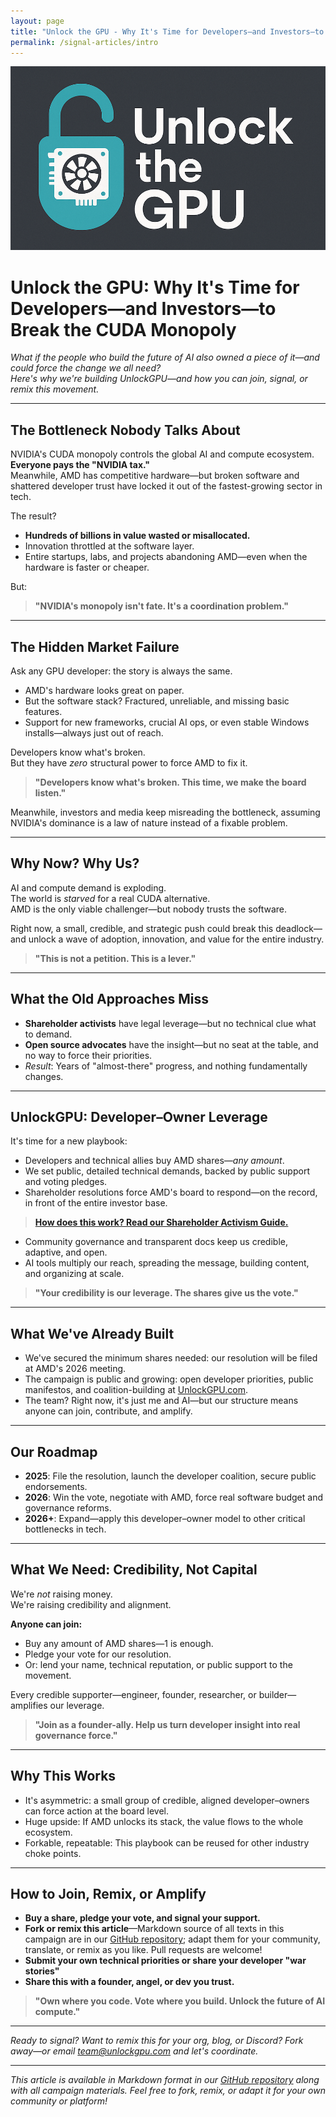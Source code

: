 ```yaml
---
layout: page
title: "Unlock the GPU - Why It's Time for Developers—and Investors—to Break the CUDA Monopoly"
permalink: /signal-articles/intro
---
```


![UnlockGPU Logo](/assets/UnlockGPU_.png)

# Unlock the GPU: Why It's Time for Developers—and Investors—to Break the CUDA Monopoly

*What if the people who build the future of AI also owned a piece of it—and could force the change we all need?*  
*Here's why we're building UnlockGPU—and how you can join, signal, or remix this movement.*

---

## The Bottleneck Nobody Talks About

NVIDIA's CUDA monopoly controls the global AI and compute ecosystem.  
**Everyone pays the "NVIDIA tax."**  
Meanwhile, AMD has competitive hardware—but broken software and shattered developer trust have locked it out of the fastest-growing sector in tech.

The result?  
- **Hundreds of billions in value wasted or misallocated.**
- Innovation throttled at the software layer.
- Entire startups, labs, and projects abandoning AMD—even when the hardware is faster or cheaper.

But:

> **"NVIDIA's monopoly isn't fate. It's a coordination problem."**

---

## The Hidden Market Failure

Ask any GPU developer: the story is always the same.  
- AMD's hardware looks great on paper.  
- But the software stack? Fractured, unreliable, and missing basic features.  
- Support for new frameworks, crucial AI ops, or even stable Windows installs—always just out of reach.

Developers know what's broken.  
But they have *zero* structural power to force AMD to fix it.

> **"Developers know what's broken. This time, we make the board listen."**

Meanwhile, investors and media keep misreading the bottleneck, assuming NVIDIA's dominance is a law of nature instead of a fixable problem.

---

## Why Now? Why Us?

AI and compute demand is exploding.  
The world is *starved* for a real CUDA alternative.  
AMD is the only viable challenger—but nobody trusts the software.

Right now, a small, credible, and strategic push could break this deadlock—and unlock a wave of adoption, innovation, and value for the entire industry.

> **"This is not a petition. This is a lever."**

---

## What the Old Approaches Miss

- **Shareholder activists** have legal leverage—but no technical clue what to demand.
- **Open source advocates** have the insight—but no seat at the table, and no way to force their priorities.
- *Result*: Years of "almost-there" progress, and nothing fundamentally changes.

---

## UnlockGPU: Developer–Owner Leverage

It's time for a new playbook:  
- Developers and technical allies buy AMD shares—*any amount*.
- We set public, detailed technical demands, backed by public support and voting pledges.
- Shareholder resolutions force AMD's board to respond—on the record, in front of the entire investor base.

> [**How does this work? Read our Shareholder Activism Guide.**](/activism/)

- Community governance and transparent docs keep us credible, adaptive, and open.
- AI tools multiply our reach, spreading the message, building content, and organizing at scale.

> **"Your credibility is our leverage. The shares give us the vote."**

---

## What We've Already Built

- We've secured the minimum shares needed: our resolution will be filed at AMD's 2026 meeting.
- The campaign is public and growing: open developer priorities, public manifestos, and coalition-building at [UnlockGPU.com](https://unlockgpu.com/).
- The team? Right now, it's just me and AI—but our structure means anyone can join, contribute, and amplify.

---

## Our Roadmap

- **2025**: File the resolution, launch the developer coalition, secure public endorsements.
- **2026**: Win the vote, negotiate with AMD, force real software budget and governance reforms.
- **2026+**: Expand—apply this developer–owner model to other critical bottlenecks in tech.

---

## What We Need: Credibility, Not Capital

We're *not* raising money.  
We're raising credibility and alignment.

**Anyone can join:**
- Buy any amount of AMD shares—1 is enough.
- Pledge your vote for our resolution.
- Or: lend your name, technical reputation, or public support to the movement.

Every credible supporter—engineer, founder, researcher, or builder—amplifies our leverage.

> **"Join as a founder-ally. Help us turn developer insight into real governance force."**

---

## Why This Works

- It's asymmetric: a small group of credible, aligned developer–owners can force action at the board level.
- Huge upside: If AMD unlocks its stack, the value flows to the whole ecosystem.
- Forkable, repeatable: This playbook can be reused for other industry choke points.

---

## How to Join, Remix, or Amplify

- **Buy a share, pledge your vote, and signal your support.**
- **Fork or remix this article**—Markdown source of all texts in this campaign are in our [GitHub repository](https://github.com/your-org/your-repo); adapt them for your community, translate, or remix as you like. Pull requests are welcome!
- **Submit your own technical priorities or share your developer "war stories"**
- **Share this with a founder, angel, or dev you trust.**

> **"Own where you code. Vote where you build. Unlock the future of AI compute."**

---

*Ready to signal? Want to remix this for your org, blog, or Discord? Fork away—or email [team@unlockgpu.com](mailto:team@unlockgpu.com) and let's coordinate.*

---

*This article is available in Markdown format in our [GitHub repository](https://github.com/your-org/your-repo) along with all campaign materials. Feel free to fork, remix, or adapt it for your own community or platform!*
